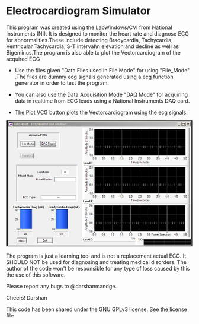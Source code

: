 # Electrocardiogram Simulator

This program was created using the LabWindows/CVI from National Instruments (NI).
It is designed to monitor the heart rate and diagnose ECG for abnormalities.These include detecting Bradycardia, Tachycardia, Ventricular Tachycardia, S-T interval\n elevation and decline as well as Bigeminus.The program is also able to plot the Vectorcardiogram of the acquired ECG

* Use the files given "Data Files used in File Mode" for using "File_Mode" .The files are dummy ecg signals generated using a ecg function generator in order to test the program.

* You can also use the Data Acquisition Mode "DAQ Mode" for acquiring data in realtime from ECG leads using a National Instruments DAQ card.

* The Plot VCG button plots the Vectorcardiogram using the ecg signals.

![ECG Simulator](https://github.com/darshanmandge/ecg_simulator/blob/master/ecgsim.png)

The program is just a learning tool and is not a replacement actual ECG. It SHOULD NOT be used for diagnosing and treating medical disorders. The author of the code won't be responsible for any type of loss caused by this the use of this software.

Please report any bugs to @darshanmandge.

Cheers!
Darshan


This code has been shared under the  GNU GPLv3 license. See the license file
